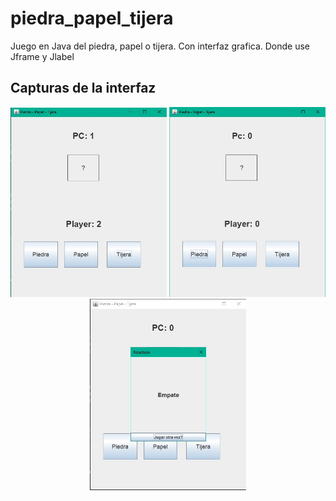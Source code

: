 # piedra_papel_tijera
Juego en Java del piedra, papel o tijera.
Con interfaz grafica.
Donde use Jframe y Jlabel

<h2>Capturas de la interfaz</h2>
<p align="center">
  <img src="./Score.jpg" alt="Muestra del score en juego" width="250"/>
  <img src="./menuInicial.jpg" alt="El menú inicial del juego" width="250"/>
  <img src="./menuResultado.jpg" alt="Menú de resultado" width="250"/>
</p>



